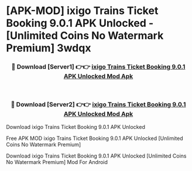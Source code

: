 # [APK-MOD] ixigo Trains  Ticket Booking 9.0.1 APK Unlocked - [Unlimited Coins No Watermark Premium] 3wdqx



<div align="center">
<h3>🔴 Download [Server1] 👉👉 <a href="https://momento.my/?title=ixigo_Trains__Ticket_Booking_9.0.1_APK_Unlocked">ixigo Trains  Ticket Booking 9.0.1 APK Unlocked Mod Apk</a></h3><br>

<h3>🔴 Download [Server2] 👉👉 <a href="https://momento.my/?title=ixigo_Trains__Ticket_Booking_9.0.1_APK_Unlocked">ixigo Trains  Ticket Booking 9.0.1 APK Unlocked Mod Apk</a></h3>
</div>



Download ixigo Trains  Ticket Booking 9.0.1 APK Unlocked 

Free APK MOD ixigo Trains  Ticket Booking 9.0.1 APK Unlocked [Unlimited Coins No Watermark Premium]

Download ixigo Trains  Ticket Booking 9.0.1 APK Unlocked [Unlimited Coins No Watermark Premium] Mod For Android
